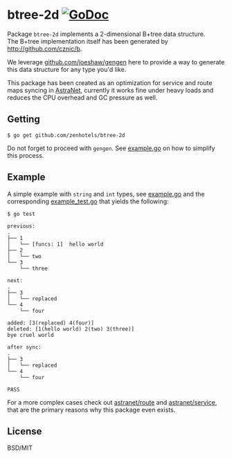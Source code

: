 # btree-2d [![GoDoc](https://godoc.org/github.com/zenhotels/btree-2d?status.svg)](https://godoc.org/github.com/zenhotels/btree-2d)

Package `btree-2d` implements a 2-dimensional B+tree data structure.<br/>
The B+tree implementation itself has been generated by http://github.com/cznic/b.

We leverage [github.com/joeshaw/gengen](https://github.com/joeshaw/gengen) here to provide a way to generate this data structure for any type you'd like.

This package has been created as an optimization for service and route maps syncing in [AstraNet](https://github.com/zenhotels/astranet), currently it works fine under heavy loads and reduces the CPU overhead and GC pressure as well.

## Getting

```
$ go get github.com/zenhotels/btree-2d
```

Do not forget to proceed with `gengen`. See [example.go](/example/example.go) on how to simplify this process.

## Example

A simple example with `string` and `int` types, see [example.go](/example/example.go) and the corresponding [example_test.go](/example/example_test.go) that yields the following:

```
$ go test

previous:
.
├── 1
│   └── [funcs: 1]  hello world
├── 2
│   └── two
└── 3
    └── three

next:
.
├── 3
│   └── replaced
└── 4
    └── four

added: [3(replaced) 4(four)]
deleted: [1(hello world) 2(two) 3(three)]
bye cruel world

after sync:
.
├── 3
│   └── replaced
└── 4
    └── four

PASS
```

For a more complex cases check out [astranet/route](https://github.com/zenhotels/astranet/tree/master/route) and [astranet/service](https://github.com/zenhotels/astranet/tree/master/service), that are the primary reasons why this package even exists.

## License

BSD/MIT
